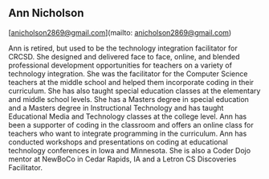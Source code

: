 ## Ann Nicholson

[anicholson2869@gmail.com](mailto: anicholson2869@gmail.com)

Ann is retired, but used to be the technology integration facilitator for CRCSD. She designed and delivered face to face, online, and blended professional development opportunities for teachers on a variety of technology integration. She was the facilitator for the Computer Science teachers at the middle school and helped them incorporate coding in their curriculum. She has also taught special education classes at the elementary and middle school levels. She has a Masters degree in special education and a Masters degree in Instructional Technology and has taught Educational Media and Technology classes at the college level. Ann has been a supporter of coding in the classroom and offers an online class for teachers who want to integrate programming in the curriculum. Ann has conducted workshops and presentations on coding at educational technology conferences in Iowa and Minnesota. She is also a Coder Dojo mentor at NewBoCo in Cedar Rapids, IA and a Letron CS Discoveries Facilitator.